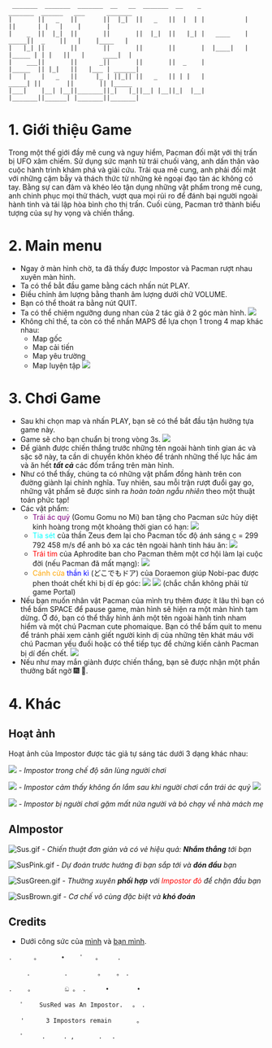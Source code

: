 ```
 _______  _______  _______  __   __  _______  __    _             _______  ______   ___      _______ 
|       ||   _   ||       ||  |_|  ||   _   ||  |  | |           |       ||      | |   |    |       |
|    _  ||  |_|  ||       ||       ||  |_|  ||   |_| |   ____    |  _____||  _    ||   |    |____   |
|   |_| ||       ||       ||       ||       ||       |  |____|   | |_____ | | |   ||   |     ____|  |
|    ___||       ||      _||       ||       ||  _    |           |_____  || |_|   ||   |___ | ______|
|   |    |   _   ||     |_ | ||_|| ||   _   || | |   |            _____| ||       ||       || |_____ 
|___|    |__| |__||_______||_|   |_||__| |__||_|  |__|           |_______||______| |_______||_______|
```
# 1. Giới thiệu Game
Trong một thế giới đầy mê cung và nguy hiểm, Pacman đối mặt với thị trấn bị UFO xâm chiếm. Sử dụng sức mạnh từ trái chuối vàng, anh dấn thân vào cuộc hành trình khám phá và giải cứu. Trải qua mê cung, anh phải đối mặt với những cặm bẫy và thách thức từ những kẻ ngoại đạo tàn ác không có tay. Bằng sự can đảm và khéo léo tận dụng những vật phẩm trong mê cung, anh chinh phục mọi thử thách, vượt qua mọi rủi ro để đánh bại người ngoài hành tinh và tái lập hòa bình cho thị trấn. Cuối cùng, Pacman trở thành biểu tượng của sự hy vọng và chiến thắng.

# 2. Main menu
- Ngay ở màn hình chờ, ta đã thấy được Impostor và Pacman rượt nhau xuyên màn hình.
- Ta có thể bẳt đầu game bằng cách nhấn nút PLAY.
- Điều chỉnh âm lượng bằng thanh âm lượng dưới chữ VOLUME.
- Bạn có thể thoát ra bằng nút QUIT.
- Ta có thể chiêm ngưỡng dung nhan của 2 tác giả ở 2 góc màn hình.
![](assets/MainMenuPreview.png)
- Không chỉ thế, ta còn có thể nhấn MAPS để lựa chọn 1 trong 4 map khác nhau:
  - Map gốc
  - Map cải tiến
  - Map yêu trường
  - Map luyện tập
![](assets/MapPreview.png)
# 3. Chơi Game
- Sau khi chọn map và nhấn PLAY, bạn sẽ có thể bắt đầu tận hưởng tựa game này.
- Game sẽ cho bạn chuẩn bị trong vòng 3s.
![](assets/InGame.png)
- Để giành được chiến thắng trước những tên ngoài hành tinh gian ác và sặc sỡ này, ta cần di chuyển khôn khéo để tránh những thế lực hắc ám và ăn hết ***tất cả*** các đốm trắng trên màn hình.
- Như có thể thấy, chúng ta có những vật phẩm đồng hành trên con đường giành lại chính nghĩa. Tuy nhiên, sau mỗi trận rượt đuổi gay go, những vật phẩm sẽ được sinh ra *hoàn toàn ngẫu nhiên* theo một thuật toán phức tạp!
- Các vật phẩm:
  - <font color = "purple">Trái ác quỷ</font> (Gomu Gomu no Mi) ban tặng cho Pacman sức hủy diệt kinh hoàng trong một khoảng thời gian có hạn: ![](assets/Powerup.png)
  - <font color = "cyan">Tia sét</font> của thần Zeus đem lại cho Pacman tốc độ ánh sáng c = 299 792 458 m/s để anh bỏ xa các tên ngoài hành tinh háu ăn: ![](assets/Lightning.png)
  - <font color = "red">Trái tim</font> của Aphrodite ban cho Pacman thêm một cơ hội làm lại cuộc đời (nếu Pacman đã mất mạng): ![](assets/heart.png)
  - <font color = "orange">Cánh cửa</font> <font color = "blue">thần kì</font> (どこでもドア) của Doraemon giúp Nobi-pac được phen thoát chết khi bị dí ép góc: ![](assets/Portal2.png)  ![](assets/Portal1.png) (chắc chắn không phải từ game Portal)
- Nếu bạn muốn nhân vật Pacman của mình trụ thêm được ít lâu thì bạn có thể bấm SPACE để pause game, màn hình sẽ hiện ra một màn hình tạm dừng. Ở đó, bạn có thể thấy hình ảnh một tên ngoài hành tinh nham hiểm và một chú Pacman cute phomaique. Bạn có thể bấm quit to menu để tránh phải xem cảnh giết người kinh dị của những tên khát máu với chú Pacman yếu đuối hoặc có thể tiếp tục để chứng kiến cảnh Pacman bị dí đến chết.
![](assets/PauseGamePreview.png)
- Nếu như may mắn giành được chiến thắng, bạn sẽ được nhận một phần thưởng bất ngờ 🎆 🎇.

# 4. Khác
## Hoạt ảnh
Hoạt ảnh của Impostor được tác giả tự sáng tác dưới 3 dạng khác nhau:

![](assets/Sus.gif) *- Impostor trong chế độ săn lùng người chơi*

![](assets/SusNervous.gif) *- Impostor cảm thấy không ổn lắm sau khi người chơi cắn trái ác quỷ ![](assets/Powerup.png)*

![](assets/SusDead.gif) *- Impostor bị người chơi gặm mất nửa người và bỏ chạy về nhà mách mẹ*
## AImpostor
![Sus.gif](assets%2FSus.gif) *- Chiến thuật đơn giản và có vẻ hiệu quả: ***Nhắm thẳng*** tới bạn*

![SusPink.gif](assets%2FSusPink.gif) *- Dự đoán trước hướng đi bạn sắp tới và ***đón đầu*** bạn*

![SusGreen.gif](assets%2FSusGreen.gif) *- Thường xuyên ***phối hợp*** với <font color="red">Impostor đỏ</font> để chặn đầu bạn*

![SusBrown.gif](assets%2FSusBrown.gif) *- Cơ chế vô cùng đặc biệt và ***khó đoán****
## 

## Credits


- Dưới công sức của [mình](https://github.com/lephantriduc) và [bạn mình](https://github.com/hieupy2k5).


```
. 　　　。　　　　•　 　ﾟ　　。 　　.

　　　.　　　 　　.　　　　　。　　 。　. 　

.　　 。　　　　　 ඞ 。 . 　　 • 　　　　•

　　ﾟ　　 SusRed was An Impostor.　 。　.

　　'　　　 3 Impostors remain 　 　　。

　　ﾟ　　　.　　　. ,　　　　.　 .
```
